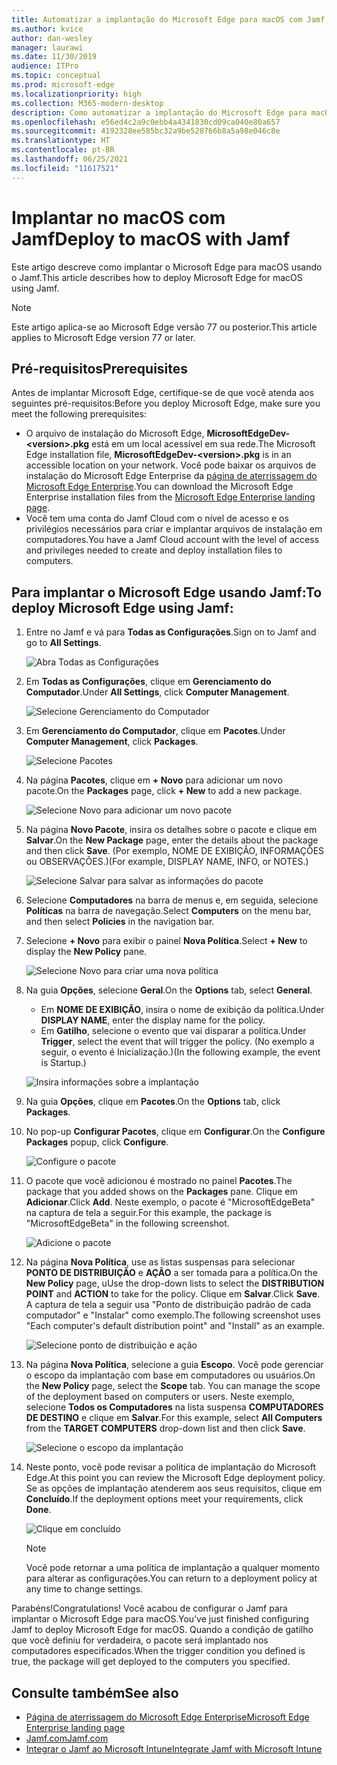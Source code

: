 ```yaml
---
title: Automatizar a implantação do Microsoft Edge para macOS com Jamf
ms.author: kvice
author: dan-wesley
manager: laurawi
ms.date: 11/30/2019
audience: ITPro
ms.topic: conceptual
ms.prod: microsoft-edge
ms.localizationpriority: high
ms.collection: M365-modern-desktop
description: Como automatizar a implantação do Microsoft Edge para macOS com Jamf.
ms.openlocfilehash: e56ed4c2a9c0ebb4a4341830cd09ca040e80a657
ms.sourcegitcommit: 4192328ee585bc32a9be528766b8a5a98e046c8e
ms.translationtype: HT
ms.contentlocale: pt-BR
ms.lasthandoff: 06/25/2021
ms.locfileid: "11617521"
---
```

# <a name="deploy-to-macos-with-jamf"></a><span data-ttu-id="ad216-103">Implantar no macOS com Jamf</span><span class="sxs-lookup"><span data-stu-id="ad216-103">Deploy to macOS with Jamf</span></span>

<span data-ttu-id="ad216-104">Este artigo descreve como implantar o Microsoft Edge para macOS usando o Jamf.</span><span class="sxs-lookup"><span data-stu-id="ad216-104">This article describes how to deploy Microsoft Edge for macOS using Jamf.</span></span>

> [!NOTE]
> <span data-ttu-id="ad216-105">Este artigo aplica-se ao Microsoft Edge versão 77 ou posterior.</span><span class="sxs-lookup"><span data-stu-id="ad216-105">This article applies to Microsoft Edge version 77 or later.</span></span>

## <a name="prerequisites"></a><span data-ttu-id="ad216-106">Pré-requisitos</span><span class="sxs-lookup"><span data-stu-id="ad216-106">Prerequisites</span></span>

<span data-ttu-id="ad216-107">Antes de implantar Microsoft Edge, certifique-se de que você atenda aos seguintes pré-requisitos:</span><span class="sxs-lookup"><span data-stu-id="ad216-107">Before you deploy Microsoft Edge, make sure you meet the following prerequisites:</span></span>

- <span data-ttu-id="ad216-108">O arquivo de instalação do Microsoft Edge,  **MicrosoftEdgeDev-\<version\>.pkg** está em um local acessível em sua rede.</span><span class="sxs-lookup"><span data-stu-id="ad216-108">The Microsoft Edge installation file,  **MicrosoftEdgeDev-\<version\>.pkg** is in an accessible location on your network.</span></span> <span data-ttu-id="ad216-109">Você pode baixar os arquivos de instalação do Microsoft Edge Enterprise da [página de aterrissagem do Microsoft Edge Enterprise](https://aka.ms/EdgeEnterprise).</span><span class="sxs-lookup"><span data-stu-id="ad216-109">You can download the Microsoft Edge Enterprise installation files from the [Microsoft Edge Enterprise landing page](https://aka.ms/EdgeEnterprise).</span></span>
- <span data-ttu-id="ad216-110">Você tem uma conta do Jamf Cloud com o nível de acesso e os privilégios necessários para criar e implantar arquivos de instalação em computadores.</span><span class="sxs-lookup"><span data-stu-id="ad216-110">You have a Jamf Cloud account with the level of access and privileges needed to create and deploy installation files to computers.</span></span>

## <a name="to-deploy-microsoft-edge-using-jamf"></a><span data-ttu-id="ad216-111">Para implantar o Microsoft Edge usando Jamf:</span><span class="sxs-lookup"><span data-stu-id="ad216-111">To deploy Microsoft Edge using Jamf:</span></span>

1. <span data-ttu-id="ad216-112">Entre no Jamf e vá para **Todas as Configurações**.</span><span class="sxs-lookup"><span data-stu-id="ad216-112">Sign on to Jamf and go to **All Settings**.</span></span>

    ![Abra Todas as Configurações](./media/mac-deploy/jamf-dash-main-open-settings.png)

2. <span data-ttu-id="ad216-114">Em **Todas as Configurações**, clique em **Gerenciamento do Computador**.</span><span class="sxs-lookup"><span data-stu-id="ad216-114">Under **All Settings**, click **Computer Management**.</span></span>

    ![Selecione Gerenciamento do Computador](./media/mac-deploy/jamf-all-settings-computer-mgmt.png)

3. <span data-ttu-id="ad216-116">Em **Gerenciamento do Computador**, clique em **Pacotes**.</span><span class="sxs-lookup"><span data-stu-id="ad216-116">Under **Computer Management**, click **Packages**.</span></span>

    ![Selecione Pacotes](./media/mac-deploy/jamf-all-settings-computer-mgmt-pkgs.png)

4. <span data-ttu-id="ad216-118">Na página **Pacotes**, clique em **+ Novo** para adicionar um novo pacote.</span><span class="sxs-lookup"><span data-stu-id="ad216-118">On the **Packages** page, click **+ New** to add a new package.</span></span>

    ![Selecione Novo para adicionar um novo pacote](./media/mac-deploy/jamf-all-settings-computer-mgmt-new-pkg.png)

5. <span data-ttu-id="ad216-120">Na página **Novo Pacote**, insira os detalhes sobre o pacote e clique em **Salvar**.</span><span class="sxs-lookup"><span data-stu-id="ad216-120">On the **New Package** page, enter the details about the package and then click **Save**.</span></span> <span data-ttu-id="ad216-121">(Por exemplo, NOME DE EXIBIÇÃO, INFORMAÇÕES ou OBSERVAÇÕES.)</span><span class="sxs-lookup"><span data-stu-id="ad216-121">(For example, DISPLAY NAME, INFO, or NOTES.)</span></span>

    ![Selecione Salvar para salvar as informações do pacote](./media/mac-deploy/jamf-all-settings-computer-mgmt-save-pkg-info.png)

6. <span data-ttu-id="ad216-123">Selecione **Computadores** na barra de menus e, em seguida, selecione **Políticas** na barra de navegação.</span><span class="sxs-lookup"><span data-stu-id="ad216-123">Select **Computers** on the menu bar, and then select **Policies** in the navigation bar.</span></span>

7. <span data-ttu-id="ad216-124">Selecione **+ Novo** para exibir o painel **Nova Política**.</span><span class="sxs-lookup"><span data-stu-id="ad216-124">Select **+ New** to display the **New Policy** pane.</span></span>

    ![Selecione Novo para criar uma nova política](./media/mac-deploy/jamf-all-settings-computer-new-policy.png)

8. <span data-ttu-id="ad216-126">Na guia **Opções**, selecione **Geral**.</span><span class="sxs-lookup"><span data-stu-id="ad216-126">On the **Options** tab, select **General**.</span></span>

    - <span data-ttu-id="ad216-127">Em **NOME DE EXIBIÇÃO**, insira o nome de exibição da política.</span><span class="sxs-lookup"><span data-stu-id="ad216-127">Under **DISPLAY NAME**, enter the display name for the policy.</span></span>
    - <span data-ttu-id="ad216-128">Em **Gatilho**, selecione o evento que vai disparar a política.</span><span class="sxs-lookup"><span data-stu-id="ad216-128">Under **Trigger**, select the event that will trigger the policy.</span></span> <span data-ttu-id="ad216-129">(No exemplo a seguir, o evento é Inicialização.)</span><span class="sxs-lookup"><span data-stu-id="ad216-129">(In the following example, the event is Startup.)</span></span>

    ![Insira informações sobre a implantação](./media/mac-deploy/jamf-all-settings-computer-cfg-policy.png)

9. <span data-ttu-id="ad216-131">Na guia **Opções**, clique em **Pacotes**.</span><span class="sxs-lookup"><span data-stu-id="ad216-131">On the **Options** tab, click **Packages**.</span></span>

10. <span data-ttu-id="ad216-132">No pop-up **Configurar Pacotes**, clique em **Configurar**.</span><span class="sxs-lookup"><span data-stu-id="ad216-132">On the **Configure Packages** popup, click **Configure**.</span></span>

    ![Configure o pacote](./media/mac-deploy/jamf-all-settings-computer-policy-pkg-configure.png)

11. <span data-ttu-id="ad216-134">O pacote que você adicionou é mostrado no painel **Pacotes**.</span><span class="sxs-lookup"><span data-stu-id="ad216-134">The package that you added shows on the **Packages** pane.</span></span> <span data-ttu-id="ad216-135">Clique em **Adicionar**.</span><span class="sxs-lookup"><span data-stu-id="ad216-135">Click **Add**.</span></span> <span data-ttu-id="ad216-136">Neste exemplo, o pacote é "MicrosoftEdgeBeta" na captura de tela a seguir.</span><span class="sxs-lookup"><span data-stu-id="ad216-136">For this example, the package is "MicrosoftEdgeBeta" in the following screenshot.</span></span>

    ![Adicione o pacote](./media/mac-deploy/jamf-all-settings-computer-policy-pkg-add-beta.png)

12. <span data-ttu-id="ad216-138">Na página **Nova Política**, use as listas suspensas para selecionar **PONTO DE DISTRIBUIÇÃO** e **AÇÃO** a ser tomada para a política.</span><span class="sxs-lookup"><span data-stu-id="ad216-138">On the **New Policy** page, uUse the drop-down lists to select the **DISTRIBUTION POINT** and **ACTION** to take for the policy.</span></span> <span data-ttu-id="ad216-139">Clique em **Salvar**.</span><span class="sxs-lookup"><span data-stu-id="ad216-139">Click **Save**.</span></span> <span data-ttu-id="ad216-140">A captura de tela a seguir usa "Ponto de distribuição padrão de cada computador" e "Instalar" como exemplo.</span><span class="sxs-lookup"><span data-stu-id="ad216-140">The following screenshot uses "Each computer's default distribution point" and "Install" as an example.</span></span>

    ![Selecione ponto de distribuição e ação](./media/mac-deploy/jamf-all-settings-computer-mgmt-pkg-cfg-distro.png)

13. <span data-ttu-id="ad216-142">Na página **Nova Política**, selecione a guia **Escopo**. Você pode gerenciar o escopo da implantação com base em computadores ou usuários.</span><span class="sxs-lookup"><span data-stu-id="ad216-142">On the **New Policy** page, select the **Scope** tab. You can manage the scope of the deployment based on computers or users.</span></span> <span data-ttu-id="ad216-143">Neste exemplo, selecione **Todos os Computadores** na lista suspensa **COMPUTADORES DE DESTINO** e clique em **Salvar**.</span><span class="sxs-lookup"><span data-stu-id="ad216-143">For this example, select **All Computers** from the **TARGET COMPUTERS** drop-down list and then click **Save**.</span></span>

    ![Selecione o escopo da implantação](./media/mac-deploy/jamf-all-settings-computer-mgmt-add-target.png)

14. <span data-ttu-id="ad216-145">Neste ponto, você pode revisar a política de implantação do Microsoft Edge.</span><span class="sxs-lookup"><span data-stu-id="ad216-145">At this point you can review the Microsoft Edge deployment policy.</span></span> <span data-ttu-id="ad216-146">Se as opções de implantação atenderem aos seus requisitos, clique em **Concluído**.</span><span class="sxs-lookup"><span data-stu-id="ad216-146">If the deployment options meet your requirements, click **Done**.</span></span>

    ![Clique em concluído](./media/mac-deploy/jamf-all-settings-computer-mgmt-finish-add-deployment.png)

    > [!NOTE]
    > <span data-ttu-id="ad216-148">Você pode retornar a uma política de implantação a qualquer momento para alterar as configurações.</span><span class="sxs-lookup"><span data-stu-id="ad216-148">You can return to a deployment policy at any time to change settings.</span></span>

<span data-ttu-id="ad216-149">Parabéns!</span><span class="sxs-lookup"><span data-stu-id="ad216-149">Congratulations!</span></span> <span data-ttu-id="ad216-150">Você acabou de configurar o Jamf para implantar o Microsoft Edge para macOS.</span><span class="sxs-lookup"><span data-stu-id="ad216-150">You’ve just finished configuring Jamf to deploy Microsoft Edge for macOS.</span></span> <span data-ttu-id="ad216-151">Quando a condição de gatilho que você definiu for verdadeira, o pacote será implantado nos computadores especificados.</span><span class="sxs-lookup"><span data-stu-id="ad216-151">When the trigger condition you defined is true, the package will get deployed to the computers you specified.</span></span>

## <a name="see-also"></a><span data-ttu-id="ad216-152">Consulte também</span><span class="sxs-lookup"><span data-stu-id="ad216-152">See also</span></span>

- [<span data-ttu-id="ad216-153">Página de aterrissagem do Microsoft Edge Enterprise</span><span class="sxs-lookup"><span data-stu-id="ad216-153">Microsoft Edge Enterprise landing page</span></span>](https://aka.ms/EdgeEnterprise)
- [<span data-ttu-id="ad216-154">Jamf.com</span><span class="sxs-lookup"><span data-stu-id="ad216-154">Jamf.com</span></span>](https://www.jamf.com/)
- [<span data-ttu-id="ad216-155">Integrar o Jamf ao Microsoft Intune</span><span class="sxs-lookup"><span data-stu-id="ad216-155">Integrate Jamf with Microsoft Intune</span></span>](/intune/conditional-access-integrate-jamf)